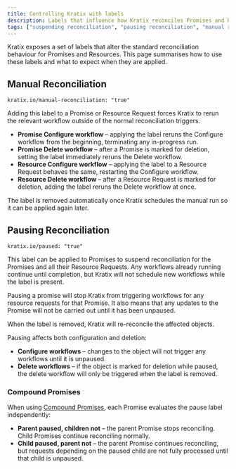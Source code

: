 ```yaml
---
title: Controlling Kratix with labels
description: Labels that influence how Kratix reconciles Promises and Resources.
tags: ["suspending reconciliation", "pausing reconciliation", "manual reconciliation", "workflows"]
---
```


Kratix exposes a set of labels that alter the standard reconciliation behaviour for Promises and Resources. This page summarises how to use these labels and what to expect when they are applied.

## Manual Reconciliation

```
kratix.io/manual-reconciliation: "true"
```

Adding this label to a Promise or Resource Request forces Kratix to rerun the relevant workflow outside of the normal reconciliation triggers.

- **Promise Configure workflow** – applying the label reruns the Configure workflow from the beginning, terminating any in-progress run.
- **Promise Delete workflow** – after a Promise is marked for deletion, setting the label immediately reruns the Delete workflow.
- **Resource Configure workflow** – applying the label to a Resource Request behaves the same, restarting the Configure workflow.
- **Resource Delete workflow** – after a Resource Request is marked for deletion, adding the label reruns the Delete workflow at once.

The label is removed automatically once Kratix schedules the manual run so it can be applied again later.

## Pausing Reconciliation

```
kratix.io/paused: "true"
```

This label can be applied to Promises to suspend reconciliation for the Promises and all their Resource Requests. Any workflows
already running continue until completion, but Kratix will not schedule new
workflows while the label is present.

Pausing a promise will stop Kratix from triggering workflows for any resource requests for that Promise. It also means that any updates to the Promise will not be carried out until it has been unpaused.

When the label is removed, Kratix will re-reconcile the affected objects.

Pausing affects both configuration and deletion:

- **Configure workflows** – changes to the object will not trigger any workflows until it is unpaused.
- **Delete workflows** – if the object is marked for deletion while paused, the
  delete workflow will only be triggered when the label is removed.

### Compound Promises

When using [Compound Promises](../guides/compound-promises), each Promise evaluates the pause label independently:

- **Parent paused, children not** – the parent Promise stops reconciling. Child Promises continue reconciling normally.
- **Child paused, parent not** – the parent Promise continues reconciling, but requests depending on the paused child are not fully processed until that child is unpaused.
